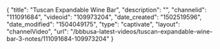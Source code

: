 {
    "title": "Tuscan Expandable Wine Bar",
    "description": "",
    "channelid": "111091684",
    "videoid": "109973204",
    "date_created": "1502519596",
    "date_modified": "1504049175",
    "type": "captivate",
    "layout": "channelVideo",
    "url": "\/bbbusa-latest-videos\/tuscan-expandable-wine-bar-3-notes\/111091684-109973204"
}